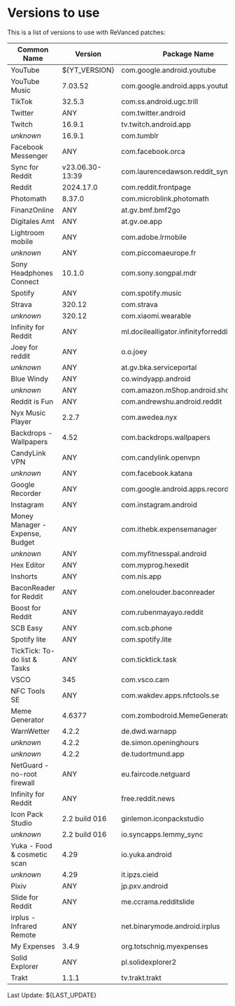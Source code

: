 # Versions to use

This is a list of versions to use with ReVanced patches:

| Common Name | Version | Package Name |
|---|---|---|
| YouTube | ${YT_VERSION} | com.google.android.youtube |
| YouTube Music | 7.03.52 | com.google.android.apps.youtube.music |
| TikTok | 32.5.3 | com.ss.android.ugc.trill |
| Twitter | ANY | com.twitter.android |
| Twitch | 16.9.1 | tv.twitch.android.app |
| _unknown_ | 16.9.1 | com.tumblr |
| Facebook Messenger | ANY | com.facebook.orca |
| Sync for Reddit | v23.06.30-13:39 | com.laurencedawson.reddit_sync |
| Reddit | 2024.17.0 | com.reddit.frontpage |
| Photomath | 8.37.0 | com.microblink.photomath |
| FinanzOnline | ANY | at.gv.bmf.bmf2go |
| Digitales Amt | ANY | at.gv.oe.app |
| Lightroom mobile | ANY | com.adobe.lrmobile |
| _unknown_ | ANY | com.piccomaeurope.fr |
| Sony Headphones Connect | 10.1.0 | com.sony.songpal.mdr |
| Spotify | ANY | com.spotify.music |
| Strava | 320.12 | com.strava |
| _unknown_ | 320.12 | com.xiaomi.wearable |
| Infinity for Reddit | ANY | ml.docilealligator.infinityforreddit |
| Joey for reddit | ANY | o.o.joey |
| _unknown_ | ANY | at.gv.bka.serviceportal |
| Blue Windy | ANY | co.windyapp.android |
| _unknown_ | ANY | com.amazon.mShop.android.shopping |
| Reddit is Fun | ANY | com.andrewshu.android.reddit |
| Nyx Music Player | 2.2.7 | com.awedea.nyx |
| Backdrops - Wallpapers | 4.52 | com.backdrops.wallpapers |
| CandyLink VPN | ANY | com.candylink.openvpn |
| _unknown_ | ANY | com.facebook.katana |
| Google Recorder | ANY | com.google.android.apps.recorder |
| Instagram | ANY | com.instagram.android |
| Money Manager - Expense, Budget | ANY | com.ithebk.expensemanager |
| _unknown_ | ANY | com.myfitnesspal.android |
| Hex Editor | ANY | com.myprog.hexedit |
| Inshorts | ANY | com.nis.app |
| BaconReader for Reddit | ANY | com.onelouder.baconreader |
| Boost for Reddit | ANY | com.rubenmayayo.reddit |
| SCB Easy | ANY | com.scb.phone |
| Spotify lite | ANY | com.spotify.lite |
| TickTick: To-do list & Tasks | ANY | com.ticktick.task |
| VSCO | 345 | com.vsco.cam |
| NFC Tools SE | ANY | com.wakdev.apps.nfctools.se |
| Meme Generator | 4.6377 | com.zombodroid.MemeGenerator |
| WarnWetter | 4.2.2 | de.dwd.warnapp |
| _unknown_ | 4.2.2 | de.simon.openinghours |
| _unknown_ | 4.2.2 | de.tudortmund.app |
| NetGuard - no-root firewall | ANY | eu.faircode.netguard |
| Infinity for Reddit | ANY | free.reddit.news |
| Icon Pack Studio | 2.2 build 016 | ginlemon.iconpackstudio |
| _unknown_ | 2.2 build 016 | io.syncapps.lemmy_sync |
| Yuka - Food & cosmetic scan | 4.29 | io.yuka.android |
| _unknown_ | 4.29 | it.ipzs.cieid |
| Pixiv | ANY | jp.pxv.android |
| Slide for Reddit | ANY | me.ccrama.redditslide |
| irplus - Infrared Remote | ANY | net.binarymode.android.irplus |
| My Expenses | 3.4.9 | org.totschnig.myexpenses |
| Solid Explorer | ANY | pl.solidexplorer2 |
| Trakt | 1.1.1 | tv.trakt.trakt |

Last Update: ${LAST_UPDATE} 

[^1]: Version override is used